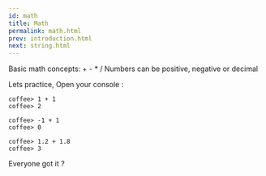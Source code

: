 ```yaml
---
id: math
title: Math
permalink: math.html
prev: introduction.html
next: string.html
---
```


Basic math concepts: + - * /
Numbers can be positive, negative or decimal

Lets practice, Open your console : 

```
coffee> 1 + 1
coffee> 2 

coffee> -1 + 1
coffee> 0

coffee> 1.2 + 1.8
coffee> 3
```

Everyone got it ?
